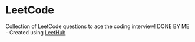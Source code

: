 # LeetCode
Collection of LeetCode questions to ace the coding interview! DONE BY ME - Created using [LeetHub](https://github.com/QasimWani/LeetHub)
